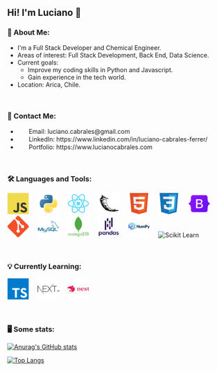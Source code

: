 
## Hi! I'm Luciano 👋


<h3 align="left">📘 About Me:</h3>
<ul>
    <li>I'm a Full Stack Developer and Chemical Engineer.</li>
    <li>Areas of interest: Full Stack Development, Back End, Data Science.</li>
    <li>Current goals: <br>
        <ul>
            <li>Improve my coding skills in Python and Javascript.</li>
            <li>Gain experience in the tech world.</li>
        </ul>
    <li>Location: Arica, Chile.</li> 
 
</ul>
<br>

<h3 align="left">📮 Contact Me:</h3>

<ul>
    <li> <img src="https://upload.wikimedia.org/wikipedia/commons/d/df/Aiga_mail.svg" alt="" height="15" width="18" />&nbsp;&nbsp;Email: luciano.cabrales@gmail.com</li>
    <li><img src="https://cdn.jsdelivr.net/npm/simple-icons@3.0.1/icons/linkedin.svg" alt="" height="15" width="18" />&nbsp;&nbsp;LinkedIn: https://www.linkedin.com/in/luciano-cabrales-ferrer/</li>
    <li><img src="https://www.svgrepo.com/show/130546/world-wide-web.svg" alt="" height="15" width="18" />&nbsp;&nbsp;Portfolio: https://www.lucianocabrales.com</li>
</ul>

<br>




<h3 align="left">🛠️ Languages and Tools:</h3>
<!-- Javascript | Python | React | Flask | HTML | CSS | Bootstrap | GIT | MySQL | MongoDB | Pandas |
NumPy | Scikit-Learn.  -->

<p align="left">

<img src="https://github.com/devicons/devicon/blob/master/icons/javascript/javascript-original.svg" alt="Javascript" width="50" height="50"/>
&nbsp; &nbsp;
<img src="https://github.com/devicons/devicon/blob/master/icons/python/python-original.svg" alt="Python" width="50" height="50"/>
&nbsp; &nbsp;
<img src="https://github.com/devicons/devicon/blob/master/icons/react/react-original.svg" alt="React" width="50" height="50"/>
&nbsp; &nbsp;
<img src="https://github.com/devicons/devicon/blob/master/icons/flask/flask-original.svg" alt="Flask" width="50" height="50"/>
&nbsp; &nbsp;
<img src="https://github.com/devicons/devicon/blob/master/icons/html5/html5-original.svg" alt="HTML" width="50" height="50"/>
&nbsp; &nbsp;
<img src="https://github.com/devicons/devicon/blob/master/icons/css3/css3-original.svg" alt="CSS" width="50" height="50"/>
&nbsp; &nbsp;
<img src="https://github.com/devicons/devicon/blob/master/icons/bootstrap/bootstrap-original.svg" alt="Bootstrap" width="50" height="50"/>
&nbsp; &nbsp;
<img src="https://github.com/devicons/devicon/blob/master/icons/git/git-original.svg" alt="Git" width="50" height="50"/>
&nbsp; &nbsp;
<img src="https://github.com/devicons/devicon/blob/master/icons/mysql/mysql-plain-wordmark.svg" alt="MySQL" width="50" height="50"/>
&nbsp; &nbsp;
<img src="https://github.com/devicons/devicon/blob/master/icons/mongodb/mongodb-plain-wordmark.svg" alt="MongoDB" width="50" height="50"/>
&nbsp; &nbsp;
<img src="https://github.com/devicons/devicon/blob/master/icons/pandas/pandas-original-wordmark.svg" alt="Pandas" width="50" height="50"/>
&nbsp; &nbsp;
<img src="https://github.com/devicons/devicon/blob/master/icons/numpy/numpy-original-wordmark.svg" alt="NumPy" width="50" height="50"/>
&nbsp; &nbsp;
<img src="https://upload.wikimedia.org/wikipedia/commons/0/05/Scikit_learn_logo_small.svg" alt="Scikit Learn" width="50" height="50"/>



</p>

<br>

<h3 align="left">💡 Currently Learning:</h3>

<p align="left">

<img src="https://github.com/devicons/devicon/blob/master/icons/typescript/typescript-original.svg" alt="Typescript" width="50" height="50"/>
&nbsp; &nbsp;
<img src="https://github.com/devicons/devicon/blob/master/icons/nextjs/nextjs-original-wordmark.svg" alt="NextJS" width="50" height="50"/>
&nbsp; &nbsp;
<img src="https://github.com/devicons/devicon/blob/master/icons/nestjs/nestjs-plain-wordmark.svg" alt="NestJS" width="50" height="50"/>

</p>

<br>

<h3 align="left">🖥️ Some stats:</h3>

[![Anurag's GitHub stats](https://github-readme-stats.vercel.app/api?username=Luciano-C&show_icons=true&theme=dark)](https://github.com/anuraghazra/github-readme-stats)

[![Top Langs](https://github-readme-stats.vercel.app/api/top-langs/?username=Luciano-C&layout=compact&theme=dark&exclude_repo=Diplomado-Intro-Mineria-Datos-Proyecto-1,Diplomado-Intro-Mineria-Datos-Proyecto-2,Diplomado-Intro-Mineria-Datos-Proyecto-3,Covid-Analysis-Python,Pandas-Request-Rick-And-Morty-Api)](https://github.com/Luciano-C/github-readme-stats)

